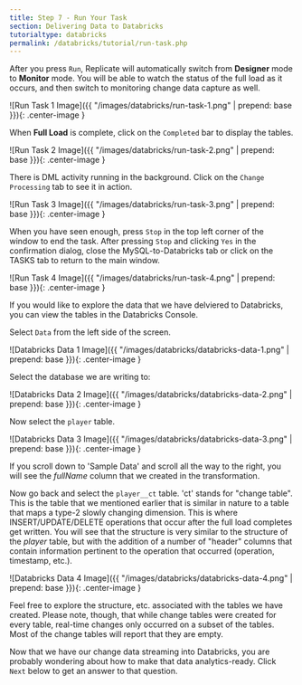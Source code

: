 ```yaml
---
title: Step 7 - Run Your Task
section: Delivering Data to Databricks
tutorialtype: databricks
permalink: /databricks/tutorial/run-task.php
---
```


After you press `Run`, Replicate will automatically switch from **Designer** mode to **Monitor** mode. 
You will be able to watch the status of the full load as it occurs, and then switch to monitoring 
change data capture as well.

![Run Task 1 Image]({{ "/images/databricks/run-task-1.png" | prepend: base }}){: .center-image }

When **Full Load** is complete, click on the `Completed` bar to display the tables. 

![Run Task 2 Image]({{ "/images/databricks/run-task-2.png" | prepend: base }}){: .center-image }


There is DML activity running in the background. Click on the `Change Processing` tab to 
see it in action.

![Run Task 3 Image]({{ "/images/databricks/run-task-3.png" | prepend: base }}){: .center-image }

When you have seen enough, press `Stop` in the top left corner of the window to end the task. 
After pressing `Stop` and clicking `Yes` in the confirmation dialog, 
close the MySQL-to-Databricks tab or click on the TASKS tab to return to the main window.

![Run Task 4 Image]({{ "/images/databricks/run-task-4.png" | prepend: base }}){: .center-image }


If you would like to explore the data that we have delviered to Databricks, you
can view the tables in the Databricks Console.

Select `Data` from the left side of the screen.

![Databricks Data 1 Image]({{ "/images/databricks/databricks-data-1.png" | prepend: base }}){: .center-image }

Select the database we are writing to:

![Databricks Data 2 Image]({{ "/images/databricks/databricks-data-2.png" | prepend: base }}){: .center-image }

Now select the `player` table.

![Databricks Data 3 Image]({{ "/images/databricks/databricks-data-3.png" | prepend: base }}){: .center-image }

If you scroll down to 'Sample Data' and scroll all the way to the right, you will see the 
_fullName_ column that we created in the transformation.

Now go back and select the `player__ct` table. 'ct' stands for "change table". This is 
the table that we mentioned earlier that is similar in nature to a table that maps a
type-2 slowly changing dimension. This is where INSERT/UPDATE/DELETE operations that occur
after the full load completes get written. You will see that the structure is very similar
to the structure of the _player_ table, but with the addition of a number of "header" columns
that contain information pertinent to the operation that occurred (operation, timestamp, etc.).

![Databricks Data 4 Image]({{ "/images/databricks/databricks-data-4.png" | prepend: base }}){: .center-image }

Feel free to explore the structure, etc. associated with the tables we have created. 
Please note, though, that while change tables were created for every table, real-time changes 
only occurred on a subset of the tables. Most of the change tables will report that they are
empty.

Now that we have our change data streaming into Databricks, you are probably wondering about
how to make that data analytics-ready. Click `Next` below to get an answer to that question.

